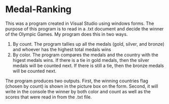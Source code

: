 # Medal-Ranking
This was a program created in Visual Studio using windows forms.
The purpose of this program is to read in a .txt document and decide the winner of the Olympic Games.
My program does this in two ways.
1. By count. The program tallies up all the medals (gold, silver, and bronze) and whoever has the highest total medals wins
2. By color. The program compares the medals and the country with the higest medals wins. If there is a tie in gold medals, then the silver medals will be counted next. If there is still a tie, then the bronze medals will be counted next.

The program produces two outputs. First, the winning countries flag (chosen by count) is shown in the picture box on the form. Second, it will write in the console the winner by both color and count as well as the scores that were read in from the .txt file.

